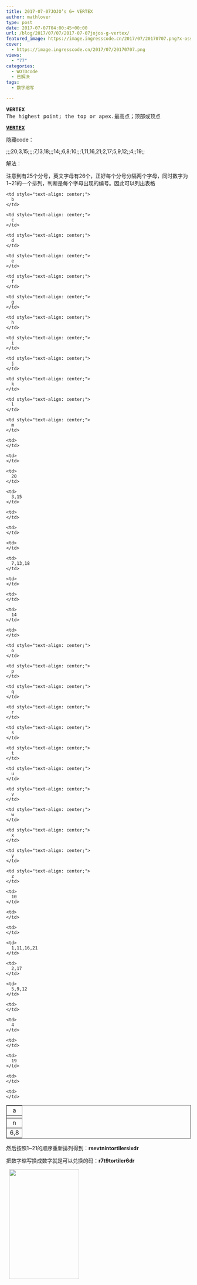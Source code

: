 ```yaml
---
title: 2017-07-07JOJO’s G+ VERTEX
author: mathlover
type: post
date: 2017-07-07T04:00:45+00:00
url: /blog/2017/07/07/2017-07-07jojos-g-vertex/
featured_image: https://image.ingresscode.cn/2017/07/20170707.png?x-oss-process=image/resize,m_fill,w_559,h_220
cover:
  - https://image.ingresscode.cn/2017/07/20170707.png
views:
  - "77"
categories:
  - WOTDcode
  - 已解决
tags:
  - 数字缩写

---
```

<pre><strong>VERTEX
</strong>The highest point; the top or apex.最高点；顶部或顶点</pre>

<!--more-->

<pre><strong><a href="https://jojoingresswotd.github.io/2017/20/VERTEX.html" target="_blank" rel="noopener">VERTEX</a>
</strong></pre>

隐藏code：
  
;;;20;3,15;;;;7,13,18;;;14;;6,8;10;;;1,11,16,21;2,17;5,9,12;;4;;19;;

解法：
  
注意到有25个分号，英文字母有26个，正好每个分号分隔两个字母，同时数字为1~21的一个排列，判断是每个字母出现的编号。因此可以列出表格

<table border="1">
  <tr>
    <td style="text-align: center;">
      a
    </td>
    
    <td style="text-align: center;">
      b
    </td>
    
    <td style="text-align: center;">
      c
    </td>
    
    <td style="text-align: center;">
      d
    </td>
    
    <td style="text-align: center;">
      e
    </td>
    
    <td style="text-align: center;">
      f
    </td>
    
    <td style="text-align: center;">
      g
    </td>
    
    <td style="text-align: center;">
      h
    </td>
    
    <td style="text-align: center;">
      i
    </td>
    
    <td style="text-align: center;">
      j
    </td>
    
    <td style="text-align: center;">
      k
    </td>
    
    <td style="text-align: center;">
      l
    </td>
    
    <td style="text-align: center;">
      m
    </td>
  </tr>
  
  <tr>
    <td>
    </td>
    
    <td>
    </td>
    
    <td>
    </td>
    
    <td>
      20
    </td>
    
    <td>
      3,15
    </td>
    
    <td>
    </td>
    
    <td>
    </td>
    
    <td>
    </td>
    
    <td>
      7,13,18
    </td>
    
    <td>
    </td>
    
    <td>
    </td>
    
    <td>
      14
    </td>
    
    <td>
    </td>
  </tr>
  
  <tr>
    <td style="text-align: center;">
      n
    </td>
    
    <td style="text-align: center;">
      o
    </td>
    
    <td style="text-align: center;">
      p
    </td>
    
    <td style="text-align: center;">
      q
    </td>
    
    <td style="text-align: center;">
      r
    </td>
    
    <td style="text-align: center;">
      s
    </td>
    
    <td style="text-align: center;">
      t
    </td>
    
    <td style="text-align: center;">
      u
    </td>
    
    <td style="text-align: center;">
      v
    </td>
    
    <td style="text-align: center;">
      w
    </td>
    
    <td style="text-align: center;">
      x
    </td>
    
    <td style="text-align: center;">
      y
    </td>
    
    <td style="text-align: center;">
      z
    </td>
  </tr>
  
  <tr>
    <td>
      6,8
    </td>
    
    <td>
      10
    </td>
    
    <td>
    </td>
    
    <td>
    </td>
    
    <td>
      1,11,16,21
    </td>
    
    <td>
      2,17
    </td>
    
    <td>
      5,9,12
    </td>
    
    <td>
    </td>
    
    <td>
      4
    </td>
    
    <td>
    </td>
    
    <td>
      19
    </td>
    
    <td>
    </td>
    
    <td>
    </td>
  </tr>
</table>

然后按照1~21的顺序重新排列得到：**rsevtnintortilersixdr**
  
把数字缩写换成数字就是可以兑换的码：**r7t9tortiler6dr**

<pre> <img class="alignnone size-medium wp-image-471" src="https://image.ingresscode.cn/2017/07/QQ图片20170708004306.png?x-oss-process=image/resize,m_fill,w_191,h_300" alt="" width="191" height="300" srcset="https://image.ingresscode.cn/2017/07/QQ图片20170708004306.png 434w, https://image.ingresscode.cn/2017/07/QQ图片20170708004306.png?x-oss-process=image/resize,m_fill,w_191,h_300 191w" sizes="(max-width: 191px) 100vw, 191px" /></pre>